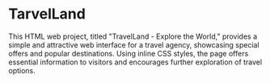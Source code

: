 # TarvelLand
This HTML web project, titled "TravelLand - Explore the World," provides a simple and attractive web interface for a travel agency, showcasing special offers and popular destinations. Using inline CSS styles, the page offers essential information to visitors and encourages further exploration of travel options.
